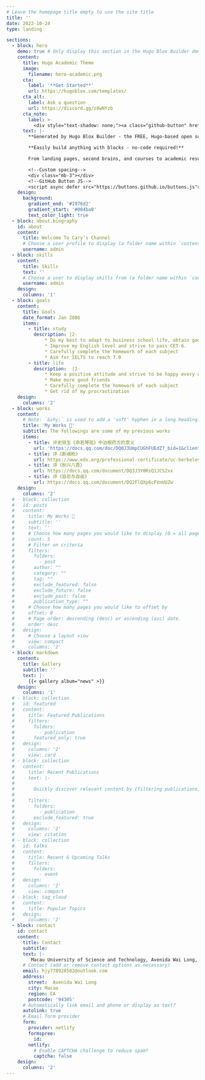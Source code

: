 ```yaml
---
# Leave the homepage title empty to use the site title
title: ''
date: 2022-10-24
type: landing

sections:
  - block: hero
    demo: true # Only display this section in the Hugo Blox Builder demo site
    content:
      title: Hugo Academic Theme
      image:
        filename: hero-academic.png
      cta:
        label: '**Get Started**'
        url: https://hugoblox.com/templates/
      cta_alt:
        label: Ask a question
        url: https://discord.gg/z8wNYzb
      cta_note:
        label: >-
          <div style="text-shadow: none;"><a class="github-button" href="https://github.com/HugoBlox/hugo-blox-builder" data-icon="octicon-star" data-size="large" data-show-count="true" aria-label="Star">Star Hugo Blox Builder</a></div><div style="text-shadow: none;"><a class="github-button" href="https://github.com/HugoBlox/theme-academic-cv" data-icon="octicon-star" data-size="large" data-show-count="true" aria-label="Star">Star the Academic template</a></div>
      text: |-
        **Generated by Hugo Blox Builder - the FREE, Hugo-based open source website builder trusted by 500,000+ sites.**

        **Easily build anything with blocks - no-code required!**

        From landing pages, second brains, and courses to academic resumés, conferences, and tech blogs.

        <!--Custom spacing-->
        <div class="mb-3"></div>
        <!--GitHub Button JS-->
        <script async defer src="https://buttons.github.io/buttons.js"></script>
    design:
      background:
        gradient_end: '#1976d2'
        gradient_start: '#004ba0'
        text_color_light: true
  - block: about.biography
    id: about
    content:
      title: Welcome To Cary’s Channel
      # Choose a user profile to display (a folder name within `content/authors/`)
      username: admin
  - block: skills
    content:
      title: Skills
      text: ''
      # Choose a user to display skills from (a folder name within `content/authors/`)
      username: admin
    design:
      columns: '1'
  - block: goals
    content:
      title: Goals
      date_format: Jan 2006
      items:
        - title: study
          description: |2-
              * Do my best to adapt to business school life, obtain good grades, and strive to get an A.
              * Improve my English level and strive to pass CET-6.
              * Carefully complete the homework of each subject
              * Aim for IELTS to reach 7.0
        - title: life
          description:  |2-
              * Keep a positive attitude and strive to be happy every day
              * Make more good friends
              * Carefully complete the homework of each subject
              * Get rid of my procrastination
    design:
      columns: '2'
  - block: works
    content:
      # Note: `&shy;` is used to add a 'soft' hyphen in a long heading.
      title: 'My Works 💛' 
      subtitle: The followings are some of my previous works
      items:    
        - title: 评史铁生《命若琴弦》中治眼药方的意义
          url: 'https://docs.qq.com/doc/DQ0J3UmpCUGhFUEdZ?_bid=1&client=drive_file&nlc=1'
        - title: 评《断魂枪》
          url: https://www.edx.org/professional-certificate/uc-berkeleyx-blockchain-fundamentals
        - title: 评《秋兴八首》
          url: https://docs.qq.com/document/DQ3J3Y0RsQ1JCS2xx
        - title: 评《容忍与自由》
          url: https://docs.qq.com/document/DQ2FlQXp6cFVnUUZw        
    design:
      columns: '2'
  # - block: collection
  #   id: posts
  #   content:
  #     title: My Works 💛
  #     subtitle: ''
  #     text: ''
  #     # Choose how many pages you would like to display (0 = all pages)
  #     count: 5
  #     # Filter on criteria
  #     filters:
  #       folders:
  #         - post
  #       author: ""
  #       category: ""
  #       tag: ""
  #       exclude_featured: false
  #       exclude_future: false
  #       exclude_past: false
  #       publication_type: ""
  #     # Choose how many pages you would like to offset by
  #     offset: 0
  #     # Page order: descending (desc) or ascending (asc) date.
  #     order: desc
  #   design:
  #     # Choose a layout view
  #     view: compact
  #     columns: '2'
  - block: markdown
    content:
      title: Gallery
      subtitle: ''
      text: |-
        {{< gallery album="news" >}}
    design:
      columns: '1'
  # - block: collection
  #   id: featured
  #   content:
  #     title: Featured Publications
  #     filters:
  #       folders:
  #         - publication
  #       featured_only: true
  #   design:
  #     columns: '2'
  #     view: card
  # - block: collection
  #   content:
  #     title: Recent Publications
  #     text: |-
  #       
  #       Quickly discover relevant content by [filtering publications](./publication/).
  #       
  #     filters:
  #       folders:
  #         - publication
  #       exclude_featured: true
  #   design:
  #     columns: '2'
  #     view: citation
  # - block: collection
  #   id: talks
  #   content:
  #     title: Recent & Upcoming Talks
  #     filters:
  #       folders:
  #         - event
  #   design:
  #     columns: '2'
  #     view: compact
  # - block: tag_cloud
  #   content:
  #     title: Popular Topics
  #   design:
  #     columns: '2'
  - block: contact
    id: contact
    content:
      title: Contact
      subtitle:
      text: |-
         Macau University of Science and Technology, Avenida Wai Long, Taipa, Macao
      # Contact (add or remove contact options as necessary)
      email: hjy778928502@outlook.com
      address:
        street:  Avenida Wai Long
        city: Macao
        region: CA
        postcode: '94305'
      # Automatically link email and phone or display as text?
      autolink: true
      # Email form provider
      form:
        provider: netlify
        formspree:
          id:
        netlify:
          # Enable CAPTCHA challenge to reduce spam?
          captcha: false
    design:
      columns: '2'
---
```


